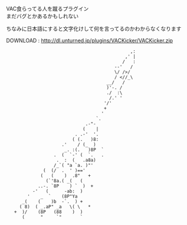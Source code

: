 VAC食らってる人を蹴るプラグイン  
まだバグとかあるかもしれない

ちなみに日本語にすると文字化けして何を言ってるのかわからなくなります  

DOWNLOAD : http://dl.unturned.jp/plugins/VACKicker/VACKicker.zip
    
                                                   ,:
                                                 ,' |
                                                /   :
                                             --'   /
                                             \/ />/
                                             / <//_\        
                                          __/   /           
                                          )'-. /
                                          ./  :\
                                           /.' '
                                         '/'
                                         +
                                        '
                                      `.
                                  .-"-
                                 (    |
                              . .-'  '.
                             ( (.   )8:
                         .'    / (_  )
                          _. :(.   )8P  `
                      .  (  `-' (  `.   .
                       .  :  (   .a8a)
                      /_`( "a `a. )"'
                  (  (/  .  ' )=='
                 (   (    )  .8"   +
                   (`'8a.( _(   (
                ..-. `8P    ) `  )  +
              -'   (      -ab:  )
            '    _  `    (8P"Ya
          _(    (    )b  -`.  ) +
         ( 8)  ( _.aP" _a   \( \   *
       +  )/    (8P   (88    )  )
          (      "     `"       `
